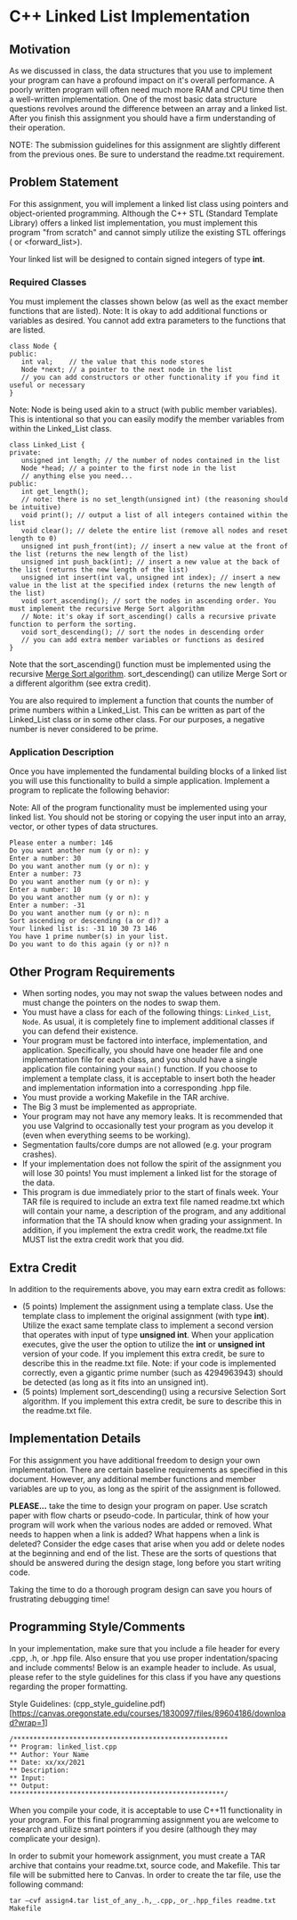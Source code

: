 # C++ Linked List Implementation
## Motivation
As we discussed in class, the data structures that you use to implement your program can have a profound impact on it's overall performance. A poorly written program will often need much more RAM and CPU time then a well-written implementation. One of the most basic data structure questions revolves around the difference between an array and a linked list. After you finish this assignment you should have a firm understanding of their operation.

NOTE: The submission guidelines for this assignment are slightly different from the previous ones. Be sure to understand the readme.txt requirement.

## Problem Statement
For this assignment, you will implement a linked list class using pointers and object-oriented programming. Although the C++ STL (Standard Template Library) offers a linked list implementation, you must implement this program "from scratch" and cannot simply utilize the existing STL offerings (<list> or <forward_list>).

Your linked list will be designed to contain signed integers of type **int**.

### Required Classes
You must implement the classes shown below (as well as the exact member functions that are listed).
Note: It is okay to add additional functions or variables as desired. You cannot add extra parameters to the functions that are listed.

```
class Node {
public:
   int val;    // the value that this node stores
   Node *next; // a pointer to the next node in the list
   // you can add constructors or other functionality if you find it useful or necessary
}
```

Note: Node is being used akin to a struct (with public member variables). This is intentional so that you can easily modify the member variables from within the Linked_List class.

```
class Linked_List {
private:
   unsigned int length; // the number of nodes contained in the list
   Node *head; // a pointer to the first node in the list
   // anything else you need...
public:
   int get_length();
   // note: there is no set_length(unsigned int) (the reasoning should be intuitive)
   void print(); // output a list of all integers contained within the list
   void clear(); // delete the entire list (remove all nodes and reset length to 0)
   unsigned int push_front(int); // insert a new value at the front of the list (returns the new length of the list)
   unsigned int push_back(int); // insert a new value at the back of the list (returns the new length of the list)
   unsigned int insert(int val, unsigned int index); // insert a new value in the list at the specified index (returns the new length of the list)
   void sort_ascending(); // sort the nodes in ascending order. You must implement the recursive Merge Sort algorithm
   // Note: it's okay if sort_ascending() calls a recursive private function to perform the sorting.
   void sort_descending(); // sort the nodes in descending order
   // you can add extra member variables or functions as desired
}
```

Note that the sort_ascending() function must be implemented using the recursive [Merge Sort algorithm](https://en.wikipedia.org/wiki/Merge_sort). sort_descending() can utilize Merge Sort or a different algorithm (see extra credit).

You are also required to implement a function that counts the number of prime numbers within a Linked_List. This can be written as part of the Linked_List class or in some other class. For our purposes, a negative number is never considered to be prime.

### Application Description
Once you have implemented the fundamental building blocks of a linked list you will use this functionality to build a simple application. Implement a program to replicate the following behavior:

Note: All of the program functionality must be implemented using your linked list. You should not be storing or copying the user input into an array, vector, or other types of data structures.

```
Please enter a number: 146
Do you want another num (y or n): y
Enter a number: 30
Do you want another num (y or n): y
Enter a number: 73
Do you want another num (y or n): y
Enter a number: 10
Do you want another num (y or n): y
Enter a number: -31
Do you want another num (y or n): n
Sort ascending or descending (a or d)? a
Your linked list is: -31 10 30 73 146
You have 1 prime number(s) in your list.
Do you want to do this again (y or n)? n
```

## Other Program Requirements
- When sorting nodes, you may not swap the values between nodes and must change the pointers on the nodes to swap them.
- You must have a class for each of the following things: `Linked_List`, `Node`. As usual, it is completely fine to implement additional classes if you can defend their existence.
- Your program must be factored into interface, implementation, and application. Specifically, you should have one header file and one implementation file for each class, and you should have a single application file containing your `main()` function. If you choose to implement a template class, it is acceptable to insert both the header and implementation information into a corresponding .hpp file.
- You must provide a working Makefile in the TAR archive.
- The Big 3 must be implemented as appropriate.
- Your program may not have any memory leaks. It is recommended that you use Valgrind to occasionally test your program as you develop it (even when everything seems to be working).
- Segmentation faults/core dumps are not allowed (e.g. your program crashes).
- If your implementation does not follow the spirit of the assignment you will lose 30 points! You must implement a linked list for the storage of the data.
- This program is due immediately prior to the start of finals week. Your TAR file is required to include an extra text file named readme.txt which will contain your name, a description of the program, and any additional information that the TA should know when grading your assignment. In addition, if you implement the extra credit work, the readme.txt file MUST list the extra credit work that you did.

## Extra Credit
In addition to the requirements above, you may earn extra credit as follows:

- (5 points) Implement the assignment using a template class. Use the template class to implement the original assignment (with type **int**). Utilize the exact same template class to implement a second version that operates with input of type **unsigned int**. When your application executes, give the user the option to utilize the **int** or **unsigned int** version of your code. If you implement this extra credit, be sure to describe this in the readme.txt file. Note: if your code is implemented correctly, even a gigantic prime number (such as 4294963943) should be detected (as long as it fits into an unsigned int).
- (5 points) Implement sort_descending() using a recursive Selection Sort algorithm. If you implement this extra credit, be sure to describe this in the readme.txt file.

## Implementation Details
For this assignment you have additional freedom to design your own implementation. There are certain baseline requirements as specified in this document. However, any additional member functions and member variables are up to you, as long as the spirit of the assignment is followed.

**PLEASE...** take the time to design your program on paper. Use scratch paper with flow charts or pseudo-code. In particular, think of how your program will work when the various nodes are added or removed. What needs to happen when a link is added? What happens when a link is deleted? Consider the edge cases that arise when you add or delete nodes at the beginning and end of the list. These are the sorts of questions that should be answered during the design stage, long before you start writing code.

Taking the time to do a thorough program design can save you hours of frustrating debugging time!

## Programming Style/Comments
In your implementation, make sure that you include a file header for every .cpp, .h, or .hpp file. Also ensure that you use proper indentation/spacing and include comments! Below is an example header to include. As usual, please refer to the style guidelines for this class if you have any questions regarding the proper formatting.

Style Guidelines: (cpp_style_guideline.pdf)[https://canvas.oregonstate.edu/courses/1830097/files/89604186/download?wrap=1]

```
/******************************************************
** Program: linked_list.cpp
** Author: Your Name
** Date: xx/xx/2021
** Description:  
** Input:
** Output:
******************************************************/
```
  
When you compile your code, it is acceptable to use C++11 functionality in your program. For this final programming assignment you are welcome to research and utilize smart pointers if you desire (although they may complicate your design).

In order to submit your homework assignment, you must create a TAR archive that contains your readme.txt, source code, and Makefile. This tar file will be submitted here to Canvas. In order to create the tar file, use the following command:

```
tar –cvf assign4.tar list_of_any_.h,_.cpp,_or_.hpp_files readme.txt Makefile
```
